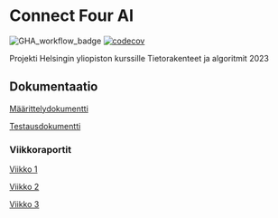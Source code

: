 # Connect Four AI
![GHA_workflow_badge](https://github.com/mirellel/tiralabra/workflows/CI/badge.svg)
[![codecov](https://codecov.io/gh/mirellel/tiralabra/branch/main/graph/badge.svg?token=5FQTHJ4CLM)](https://codecov.io/gh/mirellel/tiralabra)

Projekti Helsingin yliopiston kurssille Tietorakenteet ja algoritmit 2023

## Dokumentaatio
[Määrittelydokumentti](https://github.com/mirellel/tiralabra/blob/main/dokumentaatio/määrittelydokumentti.md)

[Testausdokumentti](https://github.com/mirellel/tiralabra/blob/main/dokumentaatio/testausdokumentti.md)


### Viikkoraportit
[Viikko 1](https://github.com/mirellel/tiralabra/blob/main/dokumentaatio/viikkoraportit/viikko1.md)

[Viikko 2](https://github.com/mirellel/tiralabra/blob/main/dokumentaatio/viikkoraportit/viikko2.md)

[Viikko 3](https://github.com/mirellel/tiralabra/blob/main/dokumentaatio/viikkoraportit/viikko3.md)


